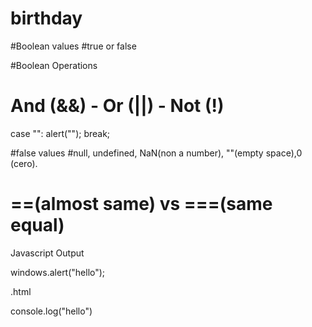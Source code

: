 # birthday

#Boolean values
#true or false

#Boolean Operations

# And (&&) - Or (||) - Not (!)


case "":
alert("");
break;


#false values 
#null, undefined, NaN(non a number), ""(empty space),0 (cero).

# ==(almost same) vs ===(same equal)


 Javascript Output 

windows.alert("hello");

.html

console.log("hello")








